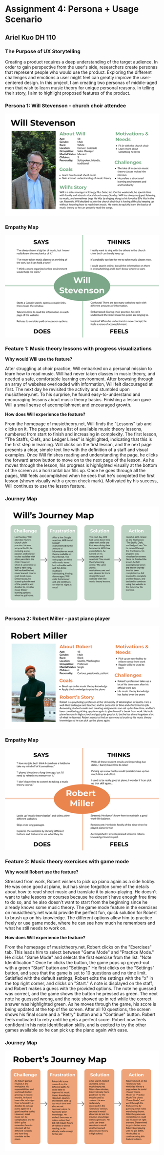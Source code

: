 # Assignment 4: Persona + Usage Scenario

## Ariel Kuo DH 110

### The Purpose of UX Storytelling

Creating a product requires a deep understanding of the target audience. In order to gain perspective from the user's side, researchers create personas that represent people who would use the product. Exploring the different challenges and emotions a user might feel can greatly improve the user-centered design. In this project, I am creating two personas of middle-aged men that wish to learn music theory for unique personal reasons. In telling their story, I aim to highlight proposed features of the product.

### Persona 1: Will Stevenson - church choir attendee

![homepage](will.png) 


### Empathy Map

![homepage](empathy-will.png)


### Feature 1: Music theory lessons with progress visualizations

**Why would Will use the feature?**

After struggling at choir practice, Will embarked on a personal mission to learn how to read music. Will had never taken classes in music theory, and needed a safe, comfortable learning environment. After browsing through an array of websites overloaded with information, Will felt discouraged at first. The next day he revisited the activity and stumbled upon musictheory.net. To his surprise, he found easy-to-understand and encouraging lessons about music theory basics. Finishing a lesson gave Will a small sense of accomplishment and encouraged growth.

**How does Will experience the feature?**

From the homepage of musictheory.net, Will finds the "Lessons" tab and clicks on it. The page shows a list of available music theory lessons, numbered from start to finish and increasing in complexity. The first lesson, "The Staffs, Clefs, and Ledger Lines" is highlighted, indicating that this is the first step in learning. Will clicks on the first lesson, and the next page presents a clear, simple text line with the definition of a staff and visual examples. Once Will finishes reading and understanding the page, he clicks the forward arrow button to move on to the next page of the lesson. As he moves through the lesson, his progress is highlighted visually at the bottom of the screen as a horizontal bar fills up. Once he goes through all the pages, Will feels accomplished when he sees that he's completed the first lesson (shown visually with a green check mark). Motivated by his success, Will continues to use the lesson feature.

### Journey Map

![homepage](journey-will.png)

### Persona 2: Robert Miller - past piano player

![homepage](rob.png) 


### Empathy Map

![homepage](erobert.png)


### Feature 2: Music theory exercises with game mode

**Why would Robert use the feature?**

Stressed from work, Robert wishes to pick up piano again as a side hobby. He was once good at piano, but has since forgotton some of the details about how to read sheet music and translate it to piano-playing. He doesn't want to take lessons or courses because he doesn't have enough free time to do so, and he also doesn't want to start from the beginning since he already knows some music theory. The game mode feature in the exercises on musictheory.net would provide the perfect fun, quick solution for Robert to brush up on his knowledge. The different options allow him to practice freely or use game mode, where he can see how much he remembers and what he still needs to work on.

**How does Will experience the feature?**

From the homepage of musictheory.net, Robert clicks on the "Exercises" tab. This leads him to select between "Game Mode" and "Practice Mode." He clicks "Game Mode" and selects the first exercise from the list: "Note Identification." Once he clicks the button, the game pops up greyed-out with a green "Start" button and "Settings." He first clicks on the "Settings" button, and sees that the game is set to 10 questions and no time limit. Satisfied with the default settings, Robert exits the settings with the "x" in the top right corner, and clicks on "Start." A note is displayed on the staff, and Robert makes a guess with the provided options. The note he guessed was correct, and the game shows the button he pressed as green. The next note he guessed wrong, and the note showed up in red while the correct answer was highlighted green. As he moves through the game, his score is being updated at the top of the screen. After all 10 questions, the screen shows his final score and a "Retry" button and a "Continue" button. Robert feels motivated to retry until he gets a perfect score. Robert now feels confident in his note identification skills, and is excited to try the other games available so he can pick up the piano again with ease.

### Journey Map

![homepage](jrobert.png)
